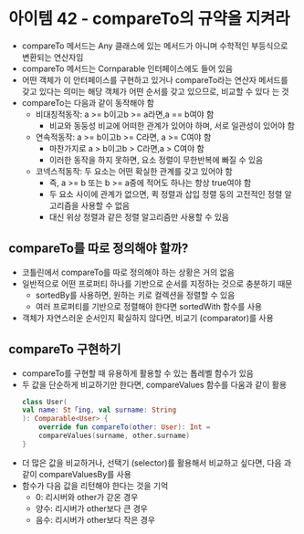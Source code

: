 # 아이템 42 - compareTo의 규약을 지켜라
- compareTo 메서드는 Any 클래스에 있는 메서드가 아니며 수학적인 부등식으로 변환되는 연산자임
- compareTo 메서드는 Cornparable<T> 인터페이스에도 들어 있음
- 어떤 객체가 이 안터페이스를 구현하고 있거나 compareTo라는 연산자 메서드를 갖고 있다는 의미는 해당 객체가 어떤 순서를 갖고 있으므로, 비교할 수 있다
는 것
- compareTo는 다음과 같이 동작해야 함
    - 비대칭적동작: a >= b이고b >= a라면,a == b여야 함
        - 비교와 동둥성 비교에 어떠한 관계가 있어야 하며, 서로 일관성이 있어야 함
    - 연속적동작: a >= b이고b >= C라면, a >= C여야 함
        - 마찬가지로 a > b이고b > C라면,a > C여야 함
        - 이러한 동작을 하지 못하면, 요소 정렬이 무한반복에 빠질 수 있음
    - 코넥스적동작:  두 요소는 어떤 확실한 관계를 갖고 있어야 함
        - 즉, a >= b 또는 b >= a중에 적어도 하나는 항상 true여야 함
        - 두 요소 사이에 관계가 없으면, 퀵 정렬과 삽입 정렬 둥의 고전적인 정렬 알고리즘을 사용할 수 없음
        - 대신 위상 정렬과 같은 정렬 알고리즘만 사용할 수 있음

## compareTo를 따로 정의해야 할까?
- 코틀린에서 compareTo를 따로 정의해야 하는 상황은 거의 없음
- 일반적으로 어떤 프로퍼티 하나를 기반으로 순서를 지정하는 것으로 충분하기 때문
    - sortedBy를 사용하면, 원하는 키로 컬렉션을 정렬할 수 있음
    - 여러 프로퍼티를 기반으로 정렬해야 한다면 sortedWith 함수를 사용
- 객체가 자연스러운 순서인지 확실하지 않다면, 비교기 (comparator)를 사용

## compareTo 구현하기
- compareTo를 구현할 때 유용하게 활용할 수 있는 톱레벨 함수가 있음
- 두 값을 단순하게 비교하기만 한다면, compareValues 함수를 다움과 같이 활용
    ```kotlin
    class User(
    val name: St「ing, val surname: String
    ): Comparable<User> {
        override fun compareTo(other: User): Int =
        compareValues(surname, other.surname)
    }
    ```
- 더 많은 값을 비교하거나, 선택기 (selector)를 활용해서 비교하고 싶다면, 다음 과 같이 compareValuesBy를 사용
- 함수가 다음 값을 리턴해야 한다는 것을 기억
    - 0: 리시버와 other가 갇온 경우
    - 양수: 리시버가 other보다 큰 경우
    - 음수: 리시버가 other보다 작은 경우

